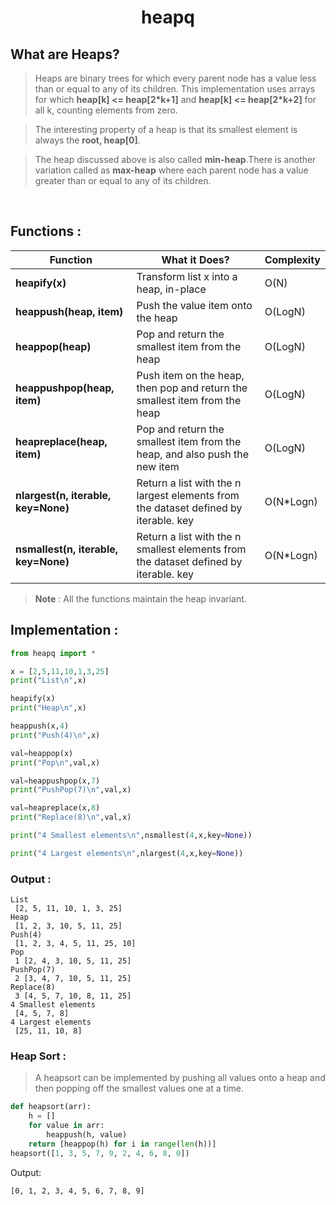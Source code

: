 <h1 align="center">heapq</h1>

## What are Heaps?
> Heaps are binary trees for which every parent node has a value less than or equal to any of its children. This implementation uses arrays for which **heap[k] <= heap[2*k+1]** and **heap[k] <= heap[2*k+2]**
 for all k, counting elements from zero.

> The interesting property of a heap is that its smallest element is always the **root, heap[0]**.

> The heap discussed above is also called **min-heap**.There is another variation called as **max-heap** where each parent node has a value greater than or equal to any of its children.

<br/>

## Functions :

| <center>Function</center> | <center>What it Does?</center> | <center>Complexity</center> |
|----|:---|:---|
| **heapify(x)** | Transform list x into a heap, in-place | O(N) |
| **heappush(heap, item)** | Push the value item onto the heap | O(LogN) |
| **heappop(heap)** | Pop and return the smallest item from the heap | O(LogN) |
| **heappushpop(heap, item)** | Push item on the heap, then pop and return the smallest item from the heap | O(LogN) |
| **heapreplace(heap, item)** | Pop and return the smallest item from the heap, and also push the new item | O(LogN) |
| **nlargest(n, iterable, key=None)** | Return a list with the n largest elements from the dataset defined by iterable. key | O(N*Logn) |
| **nsmallest(n, iterable, key=None)** | Return a list with the n smallest elements from the dataset defined by iterable. key | O(N*Logn) |

> **Note** : All the functions maintain the heap invariant.



## Implementation :

```python
from heapq import *

x = [2,5,11,10,1,3,25]
print("List\n",x)

heapify(x)
print("Heap\n",x)

heappush(x,4)
print("Push(4)\n",x)

val=heappop(x)
print("Pop\n",val,x)

val=heappushpop(x,7)
print("PushPop(7)\n",val,x)

val=heapreplace(x,8)
print("Replace(8)\n",val,x)

print("4 Smallest elements\n",nsmallest(4,x,key=None))

print("4 Largest elements\n",nlargest(4,x,key=None))
```
### Output : 
```
List
 [2, 5, 11, 10, 1, 3, 25]
Heap
 [1, 2, 3, 10, 5, 11, 25]
Push(4)
 [1, 2, 3, 4, 5, 11, 25, 10]
Pop
 1 [2, 4, 3, 10, 5, 11, 25]
PushPop(7)
 2 [3, 4, 7, 10, 5, 11, 25]
Replace(8)
 3 [4, 5, 7, 10, 8, 11, 25]
4 Smallest elements
 [4, 5, 7, 8]
4 Largest elements
 [25, 11, 10, 8]
```
### Heap Sort : 
> A heapsort can be implemented by pushing all values onto a heap and then popping off the smallest values one at a time.

```python
def heapsort(arr):
    h = []
    for value in arr:
        heappush(h, value)
    return [heappop(h) for i in range(len(h))]
heapsort([1, 3, 5, 7, 9, 2, 4, 6, 8, 0])
```
Output:
```
[0, 1, 2, 3, 4, 5, 6, 7, 8, 9]
```
